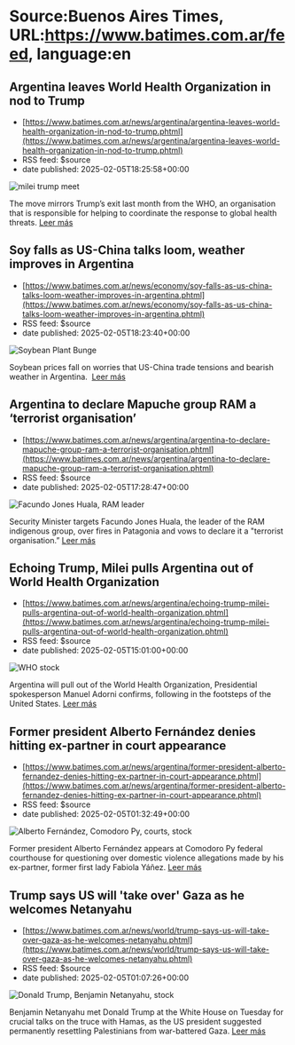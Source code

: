 # Source:Buenos Aires Times, URL:https://www.batimes.com.ar/feed, language:en

## Argentina leaves World Health Organization in nod to Trump
 - [https://www.batimes.com.ar/news/argentina/argentina-leaves-world-health-organization-in-nod-to-trump.phtml](https://www.batimes.com.ar/news/argentina/argentina-leaves-world-health-organization-in-nod-to-trump.phtml)
 - RSS feed: $source
 - date published: 2025-02-05T18:25:58+00:00

<p><img src="https://fotos.perfil.com/2024/02/24/trim/540/304/milei-trump-meet-1760524.jpg" alt="milei trump meet" /></p>The move mirrors Trump’s exit last month from the WHO, an organisation that is responsible for helping to coordinate the response to global health threats. <a href="https://www.batimes.com.ar/news/argentina/argentina-leaves-world-health-organization-in-nod-to-trump.phtml">Leer más</a>

## Soy falls as US-China talks loom, weather improves in Argentina
 - [https://www.batimes.com.ar/news/economy/soy-falls-as-us-china-talks-loom-weather-improves-in-argentina.phtml](https://www.batimes.com.ar/news/economy/soy-falls-as-us-china-talks-loom-weather-improves-in-argentina.phtml)
 - RSS feed: $source
 - date published: 2025-02-05T18:23:40+00:00

<p><img src="https://fotos.perfil.com/2024/10/23/trim/540/304/soybean-plant-bunge-1896869.jpg" alt="Soybean Plant Bunge" /></p>Soybean prices fall on worries that US-China trade tensions and bearish weather in Argentina.  <a href="https://www.batimes.com.ar/news/economy/soy-falls-as-us-china-talks-loom-weather-improves-in-argentina.phtml">Leer más</a>

## Argentina to declare Mapuche group RAM a ‘terrorist organisation’
 - [https://www.batimes.com.ar/news/argentina/argentina-to-declare-mapuche-group-ram-a-terrorist-organisation.phtml](https://www.batimes.com.ar/news/argentina/argentina-to-declare-mapuche-group-ram-a-terrorist-organisation.phtml)
 - RSS feed: $source
 - date published: 2025-02-05T17:28:47+00:00

<p><img src="https://fotos.perfil.com/2025/02/05/trim/540/304/facundo-jones-huala-ram-leader-1961288.jpg" alt="Facundo Jones Huala, RAM leader" /></p>Security Minister targets Facundo Jones Huala, the leader of the RAM indigenous group, over fires in Patagonia and vows to declare it a "terrorist organisation.”
 <a href="https://www.batimes.com.ar/news/argentina/argentina-to-declare-mapuche-group-ram-a-terrorist-organisation.phtml">Leer más</a>

## Echoing Trump, Milei pulls Argentina out of World Health Organization
 - [https://www.batimes.com.ar/news/argentina/echoing-trump-milei-pulls-argentina-out-of-world-health-organization.phtml](https://www.batimes.com.ar/news/argentina/echoing-trump-milei-pulls-argentina-out-of-world-health-organization.phtml)
 - RSS feed: $source
 - date published: 2025-02-05T15:01:00+00:00

<p><img src="https://fotos.perfil.com/2025/02/05/trim/540/304/who-stock-1961419.jpg" alt="WHO stock" /></p>Argentina will pull out of the World Health Organization, Presidential spokesperson Manuel Adorni confirms, following in the footsteps of the United States. <a href="https://www.batimes.com.ar/news/argentina/echoing-trump-milei-pulls-argentina-out-of-world-health-organization.phtml">Leer más</a>

## Former president Alberto Fernández denies hitting ex-partner in court appearance
 - [https://www.batimes.com.ar/news/argentina/former-president-alberto-fernandez-denies-hitting-ex-partner-in-court-appearance.phtml](https://www.batimes.com.ar/news/argentina/former-president-alberto-fernandez-denies-hitting-ex-partner-in-court-appearance.phtml)
 - RSS feed: $source
 - date published: 2025-02-05T01:32:49+00:00

<p><img src="https://fotos.perfil.com/2025/02/05/trim/540/304/alberto-fernandez-comodoro-py-courts-stock-1961126.jpeg" alt="Alberto Fernández, Comodoro Py, courts, stock" /></p>Former president Alberto Fernández appears at Comodoro Py federal courthouse for questioning over domestic violence allegations made by his ex-partner, former first lady Fabiola Yáñez.  <a href="https://www.batimes.com.ar/news/argentina/former-president-alberto-fernandez-denies-hitting-ex-partner-in-court-appearance.phtml">Leer más</a>

## Trump says US will 'take over' Gaza as he welcomes Netanyahu
 - [https://www.batimes.com.ar/news/world/trump-says-us-will-take-over-gaza-as-he-welcomes-netanyahu.phtml](https://www.batimes.com.ar/news/world/trump-says-us-will-take-over-gaza-as-he-welcomes-netanyahu.phtml)
 - RSS feed: $source
 - date published: 2025-02-05T01:07:26+00:00

<p><img src="https://fotos.perfil.com/2025/02/05/trim/540/304/donald-trump-benjamin-netanyahu-stock-1961119.jpg" alt="Donald Trump, Benjamin Netanyahu, stock" /></p>Benjamin Netanyahu met Donald Trump at the White House on Tuesday for crucial talks on the truce with Hamas, as the US president suggested permanently resettling Palestinians from war-battered Gaza. <a href="https://www.batimes.com.ar/news/world/trump-says-us-will-take-over-gaza-as-he-welcomes-netanyahu.phtml">Leer más</a>

